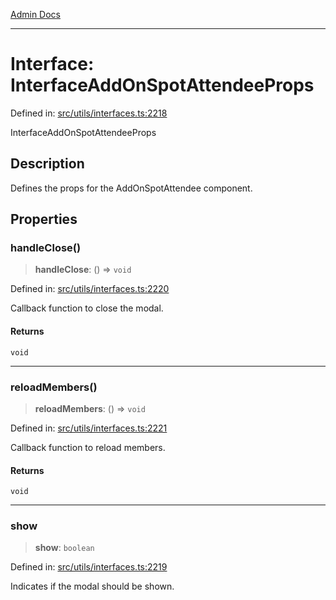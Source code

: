 [Admin Docs](/)

***

# Interface: InterfaceAddOnSpotAttendeeProps

Defined in: [src/utils/interfaces.ts:2218](https://github.com/PalisadoesFoundation/talawa-admin/blob/main/src/utils/interfaces.ts#L2218)

InterfaceAddOnSpotAttendeeProps

## Description

Defines the props for the AddOnSpotAttendee component.

## Properties

### handleClose()

> **handleClose**: () => `void`

Defined in: [src/utils/interfaces.ts:2220](https://github.com/PalisadoesFoundation/talawa-admin/blob/main/src/utils/interfaces.ts#L2220)

Callback function to close the modal.

#### Returns

`void`

***

### reloadMembers()

> **reloadMembers**: () => `void`

Defined in: [src/utils/interfaces.ts:2221](https://github.com/PalisadoesFoundation/talawa-admin/blob/main/src/utils/interfaces.ts#L2221)

Callback function to reload members.

#### Returns

`void`

***

### show

> **show**: `boolean`

Defined in: [src/utils/interfaces.ts:2219](https://github.com/PalisadoesFoundation/talawa-admin/blob/main/src/utils/interfaces.ts#L2219)

Indicates if the modal should be shown.

